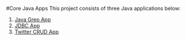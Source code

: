 #Core Java Apps
This project consists of three Java applications below:
1. [Java Grep App](./grep)
2. [JDBC App](./jdbc)
3. [Twitter CRUD App](./twitter)
